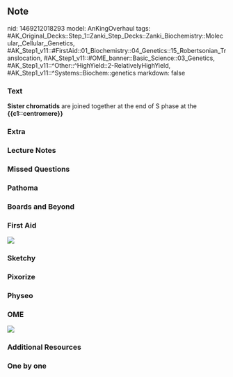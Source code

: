 ## Note
nid: 1469212018293
model: AnKingOverhaul
tags: #AK_Original_Decks::Step_1::Zanki_Step_Decks::Zanki_Biochemistry::Molecular,_Cellular,_Genetics, #AK_Step1_v11::#FirstAid::01_Biochemistry::04_Genetics::15_Robertsonian_Translocation, #AK_Step1_v11::#OME_banner::Basic_Science::03_Genetics, #AK_Step1_v11::^Other::^HighYield::2-RelativelyHighYield, #AK_Step1_v11::^Systems::Biochem::genetics
markdown: false

### Text
<div>
  <div>
    <div>
      <div>
        <b>Sister chromatids</b> are joined together at the end of
        S phase at the <b>{{c1::centromere}}</b>
      </div>
    </div>
  </div>
</div>

### Extra


### Lecture Notes


### Missed Questions


### Pathoma


### Boards and Beyond


### First Aid
<img src="tmp5ooT1L.png">

### Sketchy


### Pixorize


### Physeo


### OME
<div class="ome-widget">
  <a href="https://onlinemeded.org/spa/genetics?ref=anki"><img src=
  "_OME_AnkiFlashcards_Topic_3.png"></a>
</div>

### Additional Resources


### One by one

